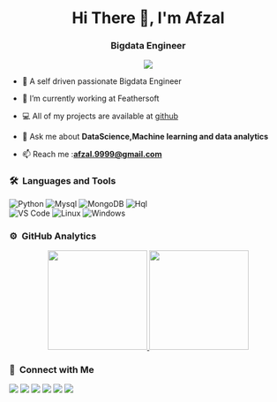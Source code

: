 
<h1 align="center">Hi There 👋, I'm Afzal</h1>
<h3 align="center">Bigdata Engineer</h3>
	
<p align="center">
  <img src="https://komarev.com/ghpvc/?username=Afzalazeez&color=green&style=flat">
</p>

- 🌱 A self driven passionate Bigdata Engineer

- 🏢 I’m currently working at Feathersoft

- 💻 All of my projects are available at [github](https://github.com/afzalka?tab=repositories)
 
- 💬 Ask me about **DataScience,Machine learning and data analytics**

- 📫 Reach me :**afzal.9999@gmail.com**



### 🛠 &nbsp;Languages and Tools

![Python](http://img.shields.io/badge/-Python-3776AB?style=for-the-badge&logo=python&logoColor=ffffff)
![Mysql](https://img.shields.io/badge/-Mysql-f8fbfd?style=for-the-badge&logo=mysql&logoColor=2080f8)
![MongoDB](https://img.shields.io/badge/MongoDB-4EA94B?style=for-the-badge&logo=mongodb&logoColor=white)
![Hql](https://img.shields.io/badge/-Hql-f8fbfd?style=for-the-badge&logo=hql&logoColor=2080f8)
<br>
![VS Code](http://img.shields.io/badge/-VS%20Code-007ACC?style=for-the-badge&logo=visual-studio-code&logoColor=ffffff)
![Linux](http://img.shields.io/badge/-Linux-0078D6?style=for-the-badge&logo=linux&logoColor=ffffff)
![Windows](https://img.shields.io/badge/-Windows-0078D6?style=for-the-badge&logo=windows&logoColor=ffffff)
<br/>

### ⚙️ &nbsp;GitHub Analytics

<p align="center">
<a href="https://github.com/afzalka">
  <img height="180em" src="https://github-readme-stats-eight-theta.vercel.app/api?username=afzalazeez&show_icons=true&theme=algolia&include_all_commits=true&count_private=true"/>
  <img height="180em" src="https://github-readme-stats-eight-theta.vercel.app/api/top-langs/?username=afzalazeez&layout=compact&langs_count=8&theme=algolia"/>
</a>
</p>

###  🤝 &nbsp;Connect with Me

<p>
<a href=""><img src="https://img.shields.io/badge/--000000?style=flat&logo=Github&logoColor=white"/></a> 
<a href=""><img src="https://img.shields.io/badge/--0077B5?style=flat&logo=Linkedin&logoColor=white"/></a>
<a href="mailto:afzal.9999@gmail.com"><img src="https://img.shields.io/badge/--D14836?style=flat&logo=Gmail&logoColor=white"/></a>
<a href=""><img src="https://img.shields.io/badge/--1877F2?style=flat&logo=Twitter&logoColor=white"/></a>
<a href=""><img src="https://img.shields.io/badge/--fb3958?style=flat&logo=Instagram&logoColor=white"/></a>
<a href=""><img src="https://img.shields.io/badge/--3b5998?style=flat&logo=FAcebook&logoColor=white"/></a>

</p>
<!-- <p align="center"><img align="center" src="https://github-readme-streak-stats.herokuapp.com/?user=afzalazeez&" alt="Afzal" /></p> -->
